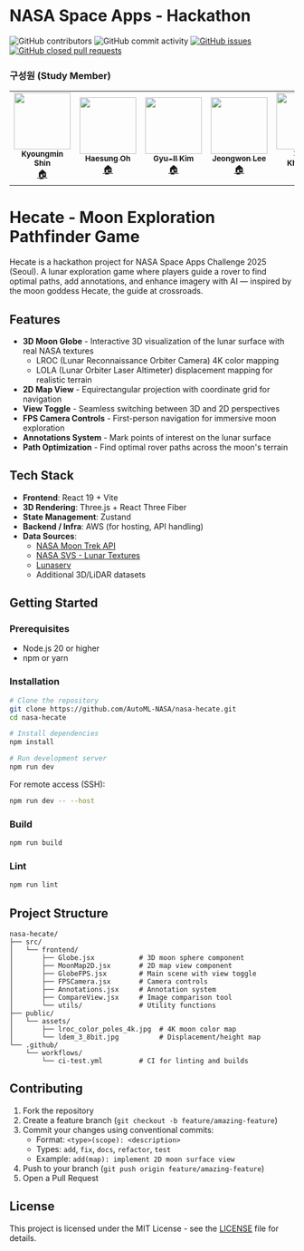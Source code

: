 # NASA Space Apps - Hackathon

![GitHub contributors](https://img.shields.io/github/contributors/AutoML-NASA/nasa-hecate)
![GitHub commit activity](https://img.shields.io/github/commit-activity/m/AutoML-NASA/nasa-hecate)
[![GitHub issues](https://img.shields.io/github/issues/AutoML-NASA/nasa-hecate?color=%232da44e)](https://github.com/AutoML-NASA/nasa-hecate/issues)
[![GitHub closed pull requests](https://img.shields.io/github/issues-pr-closed/AutoML-NASA/nasa-hecate?color=%238250df)](https://github.com/AutoML-NASA/nasa-hecate/pulls)

### 구성원 (Study Member)
<!-- ALL-CONTRIBUTORS-LIST:START - Do not remove or modify this section -->
<!-- prettier-ignore-start -->
<!-- markdownlint-disable -->
<table>
  <tr>
    <td align="center"><a href="https://github.com/SKM"><img src="https://avatars.githubusercontent.com/u/776053?v=4" width="100px;" alt=""/><br /><sub><b>Kyoungmin Shin</b></sub></a><br /><a href="https://github.com/SKM" title="Code">🏠</a></td>
    <td align="center"><a href="https://github.com/HaeSung-Oh"><img src="https://avatars.githubusercontent.com/u/86648139?v=4" width="100px;" alt=""/><br /><sub><b>Haesung Oh</b></sub></a><br /><a href="https://github.com/HaeSung-Oh" title="Code">🏠</a></td>
    <td align="center"><a href="https://github.com/Kim-Gyuil"><img src="https://avatars.githubusercontent.com/u/224922845?v=4" width="100px;" alt=""/><br /><sub><b>Gyu-Il Kim</b></sub></a><br /><a href="https://github.com/Kim-Gyuil" title="Code">🏠</a></td>
    <td align="center"><a href="https://github.com/Woni0204"><img src="https://avatars.githubusercontent.com/u/162476686?s=400&u=5c39ec579bab20a71034aa15cc222470cfc1cf06&v=4" width="100px;" alt=""/><br /><sub><b>Jeongwon Lee</b></sub></a><br /><a href="https://github.com/Woni0204" title="Code">🏠</a></td>
    <td align="center"><a href="https://github.com/KhrTim"><img src="https://avatars.githubusercontent.com/u/42896525?v=4" width="100px;" alt=""/><br /><sub><b>Timur Khairulov</b></sub></a><br /><a href="https://github.com/KhrTim" title="Code">🏠</a></td>
    <td align="center"><a href="https://github.com/StevenHSKim"><img src="https://avatars.githubusercontent.com/u/102468317?v=4" width="100px;" alt=""/><br /><sub><b>Haesung Kim</b></sub></a><br /><a href="https://github.com/StevenHSKim" title="Code">🏠</a></td>
  </tr>
</table>

# Hecate - Moon Exploration Pathfinder Game

Hecate is a hackathon project for NASA Space Apps Challenge 2025 (Seoul).
A lunar exploration game where players guide a rover to find optimal paths, add annotations, and enhance imagery with AI — inspired by the moon goddess Hecate, the guide at crossroads.

## Features

- **3D Moon Globe** - Interactive 3D visualization of the lunar surface with real NASA textures
  - LROC (Lunar Reconnaissance Orbiter Camera) 4K color mapping
  - LOLA (Lunar Orbiter Laser Altimeter) displacement mapping for realistic terrain
- **2D Map View** - Equirectangular projection with coordinate grid for navigation
- **View Toggle** - Seamless switching between 3D and 2D perspectives
- **FPS Camera Controls** - First-person navigation for immersive moon exploration
- **Annotations System** - Mark points of interest on the lunar surface
- **Path Optimization** - Find optimal rover paths across the moon's terrain

## Tech Stack

- **Frontend**: React 19 + Vite
- **3D Rendering**: Three.js + React Three Fiber
- **State Management**: Zustand
- **Backend / Infra**: AWS (for hosting, API handling)
- **Data Sources**:
  - [NASA Moon Trek API](https://trek.nasa.gov/tiles/apidoc/trekAPI.html?body=moon)
  - [NASA SVS - Lunar Textures](https://svs.gsfc.nasa.gov/4720)
  - [Lunaserv](https://lunaserv.im-ldi.com/about.html)
  - Additional 3D/LiDAR datasets

## Getting Started

### Prerequisites

- Node.js 20 or higher
- npm or yarn

### Installation

```bash
# Clone the repository
git clone https://github.com/AutoML-NASA/nasa-hecate.git
cd nasa-hecate

# Install dependencies
npm install

# Run development server
npm run dev
```

For remote access (SSH):
```bash
npm run dev -- --host
```

### Build

```bash
npm run build
```

### Lint

```bash
npm run lint
```

## Project Structure

```
nasa-hecate/
├── src/
│   └── frontend/
│       ├── Globe.jsx           # 3D moon sphere component
│       ├── MoonMap2D.jsx       # 2D map view component
│       ├── GlobeFPS.jsx        # Main scene with view toggle
│       ├── FPSCamera.jsx       # Camera controls
│       ├── Annotations.jsx     # Annotation system
│       ├── CompareView.jsx     # Image comparison tool
│       └── utils/              # Utility functions
├── public/
│   └── assets/
│       ├── lroc_color_poles_4k.jpg  # 4K moon color map
│       └── ldem_3_8bit.jpg          # Displacement/height map
└── .github/
    └── workflows/
        └── ci-test.yml         # CI for linting and builds
```

## Contributing

1. Fork the repository
2. Create a feature branch (`git checkout -b feature/amazing-feature`)
3. Commit your changes using conventional commits:
   - Format: `<type>(scope): <description>`
   - Types: `add`, `fix`, `docs`, `refactor`, `test`
   - Example: `add(map): implement 2D moon surface view`
4. Push to your branch (`git push origin feature/amazing-feature`)
5. Open a Pull Request

## License

This project is licensed under the MIT License - see the [LICENSE](LICENSE) file for details.
